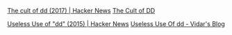 
[The cult of dd (2017) | Hacker News](https://news.ycombinator.com/item?id=33324704)
[The Cult of DD](https://eklitzke.org/the-cult-of-dd)

[Useless Use of "dd" (2015) | Hacker News](https://news.ycombinator.com/item?id=31474710)
[Useless Use Of dd - Vidar's Blog](https://www.vidarholen.net/contents/blog/?p=479)
